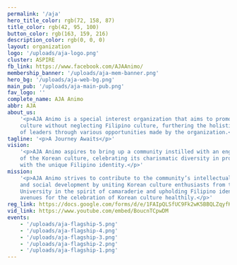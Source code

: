 ```yaml
---
permalink: '/aja'
hero_title_color: rgb(72, 158, 87)
title_color: rgb(42, 95, 100)
button_color: rgb(163, 159, 216)
description_color: rgb(0, 0, 0)
layout: organization
logo: '/uploads/aja-logo.png'
cluster: ASPIRE
fb_link: https://www.facebook.com/AJAAnimo/
membership_banner: '/uploads/aja-mem-banner.png'
hero_bg: '/uploads/aja-web-bg.png'
main_pub: '/uploads/aja-main-pub.png'
fav_logo: ''
complete_name: AJA Animo
abbr: AJA
about_us:
    '<p>AJA Animo is a special interest organization that aims to promote Korean
    culture without neglecting Filipino culture, furthering the holistic development
    of leaders through various opportunities made by the organization.</p>'
tagline: '<p>A Journey Awaits</p>'
vision:
    '<p>AJA Animo aspires to bring up a community instilled with an engaged perception
    of the Korean culture, celebrating its charismatic diversity in proud symbiosis
    with the unique Filipino identity.</p>'
mission:
    '<p>AJA Animo strives to contribute to the community’s intellectual, cultural,
    and social development by uniting Korean culture enthusiasts from the De La Salle
    University in the spirit of camaraderie and upholding Filipino identity to hold
    avenues for the celebration of Korean culture healthily.</p>'
reg_link: https://docs.google.com/forms/d/e/1FAIpQLSfUC9Fk2wK5BBQLZqyfKjqYMl3H5DAxggKeRbLJMEPI6jmGoA/viewform
vid_link: https://www.youtube.com/embed/BoucnTCpwDM
events:
    - '/uploads/aja-flagship-5.png'
    - '/uploads/aja-flagship-4.png'
    - '/uploads/aja-flagship-3.png'
    - '/uploads/aja-flagship-2.png'
    - '/uploads/aja-flagship-1.png'
---
```

